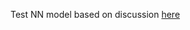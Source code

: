 Test NN model based on discussion [here](https://www.kaggle.com/tobikaggle/nn-through-keras-copied-mod-shuffle)
